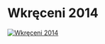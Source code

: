 Wkręceni 2014
=============

[![Wkręceni 2014](http://vidos.pl/images/player.gif)](http://vidos.pl)


